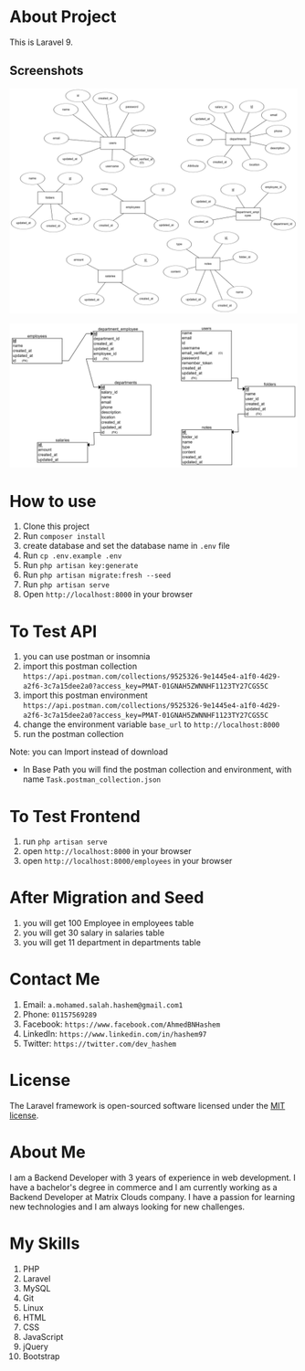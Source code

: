 # About Project
This is Laravel 9.

## Screenshots

![App Screenshot](https://github.com/BNhashem16/mazady/blob/master/files/image.png?raw=true)


![App Screenshot](https://github.com/BNhashem16/mazady/blob/master/files/image1.png?raw=true)



# How to use
1. Clone this project
2. Run `composer install`
3. create database and set the database name in `.env` file
4. Run `cp .env.example .env`
5. Run `php artisan key:generate`
6. Run `php artisan migrate:fresh --seed`
7. Run `php artisan serve`
8. Open `http://localhost:8000` in your browser

# To Test API
1. you can use postman or insomnia
2. import this postman collection `https://api.postman.com/collections/9525326-9e1445e4-a1f0-4d29-a2f6-3c7a15dee2a0?access_key=PMAT-01GNAH5ZWNNHF1123TY27CGS5C`
3. import this postman environment `https://api.postman.com/collections/9525326-9e1445e4-a1f0-4d29-a2f6-3c7a15dee2a0?access_key=PMAT-01GNAH5ZWNNHF1123TY27CGS5C`
4. change the environment variable `base_url` to `http://localhost:8000`
5. run the postman collection

Note: you can Import instead of download
* In Base Path you will find the postman collection and environment, with name `Task.postman_collection.json`

# To Test Frontend
1. run `php artisan serve`
2. open `http://localhost:8000` in your browser
3. open `http://localhost:8000/employees` in your browser

# After Migration and Seed
1. you will get 100 Employee in employees table
2. you will get 30 salary in salaries table
3. you will get 11 department in departments table

# Contact Me
1. Email: `a.mohamed.salah.hashem@gmail.com1`
2. Phone: `01157569289`
3. Facebook: `https://www.facebook.com/AhmedBNHashem`
4. LinkedIn: `https://www.linkedin.com/in/hashem97`
5. Twitter: `https://twitter.com/dev_hashem`

# License
The Laravel framework is open-sourced software licensed under the [MIT license](https://opensource.org/licenses/MIT).

# About Me
I am a Backend Developer with 3 years of experience in web development. I have a bachelor's degree in commerce and I am currently working as a Backend Developer at Matrix Clouds company. I have a passion for learning new technologies and I am always looking for new challenges.

# My Skills
1. PHP
2. Laravel
3. MySQL
4. Git
6. Linux
7. HTML
8. CSS
9. JavaScript
10. jQuery
11. Bootstrap